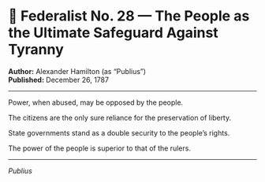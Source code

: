# 📜 Federalist No. 28 — The People as the Ultimate Safeguard Against Tyranny

**Author:** Alexander Hamilton (as “Publius”)  
**Published:** December 26, 1787

---

Power, when abused, may be opposed by the people.

The citizens are the only sure reliance for the preservation of liberty.

State governments stand as a double security to the people’s rights.

The power of the people is superior to that of the rulers.

---

*Publius*
